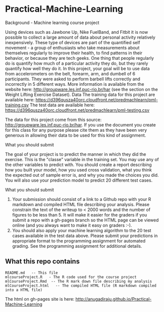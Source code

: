 Practical-Machine-Learning
==========================

Background - Machine learning course project

Using devices such as Jawbone Up, Nike FuelBand, and Fitbit it is now possible to collect a 
large amount of data about personal activity relatively inexpensively. 
These type of devices are part of the quantified self movement - 
a group of enthusiasts who take measurements about themselves regularly to 
improve their health, to find patterns in their behavior, or because they are tech geeks. 
One thing that people regularly do is quantify how much of a particular activity they do, 
but they rarely quantify how well they do it. In this project, 
your goal will be to use data from accelerometers on the belt, forearm, arm, and dumbell of 6 participants. 
They were asked to perform barbell lifts correctly and incorrectly in 5 different ways. 
More information is available from the website here: http://groupware.les.inf.puc-rio.br/har (see the section on the Weight Lifting Exercise Dataset). 
Data 
The training data for this project are available here: 
     https://d396qusza40orc.cloudfront.net/predmachlearn/pml-training.csv
The test data are available here: 
     https://d396qusza40orc.cloudfront.net/predmachlearn/pml-testing.csv

The data for this project come from this source: http://groupware.les.inf.puc-rio.br/har. If you use the document you create 
for this class for any purpose please cite them as they have been very generous in allowing their data to be used for this kind of assignment. 

What you should submit

The goal of your project is to predict the manner in which they did the exercise. This is the "classe" variable in the training set. 
You may use any of the other variables to predict with. 
You should create a report describing how you built your model, how you used cross validation, 
what you think the expected out of sample error is, and why you made the choices you did. 
You will also use your prediction model to predict 20 different test cases. 

What you should submit

1. Your submission should consist of a link to a Github repo with your R markdown and compiled HTML file describing your analysis. 
Please constrain the text of the writeup to < 2000 words and the number of figures to be less than 5. 
It will make it easier for the graders if you submit a repo with a gh-pages branch so the 
HTML page can be viewed online (and you always want to make it easy on graders :-).
2. You should also apply your machine learning algorithm to the 20 test cases available in the test data above. 
Please submit your predictions in appropriate format to the programming assignment for automated grading. See the programming assignment for additional details. 

What this repo contains
------------------------

    README.md   -- This file
    mlcourseProject.R   - The R code used for the course project
    mlCourseProject.Rmd  -- The R mark down file describing my analysis
    mlCourseProject.html   -- The compiled HTML file (R markdown compiled into a HTML file)
    
   The html on gh-pages site is here:  http://anugadiraju.github.io/Practical-Machine-Learning
    

